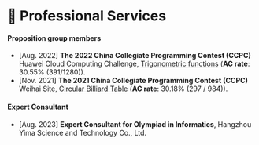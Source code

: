 # 💼 Professional Services
#### Proposition group members

- [Aug. 2022] **The 2022 China Collegiate Programming Contest (CCPC)** Huawei Cloud Computing Challenge, [Trigonometric functions](http://acm.hdu.edu.cn/contest/problem?cid=1072&pid=1007) (**AC rate**: 30.55% (391/1280)).
- [Nov. 2021] **The 2021 China Collegiate Programming Contest (CCPC)** Weihai Site, [Circular Billiard Table](https://codeforces.com/gym/103428/problem/J) (**AC rate**: 30.18% (297 / 984)).

#### Expert Consultant

- [Aug. 2023] **Expert Consultant for Olympiad in Informatics**, Hangzhou Yima Science and Technology Co., Ltd.
